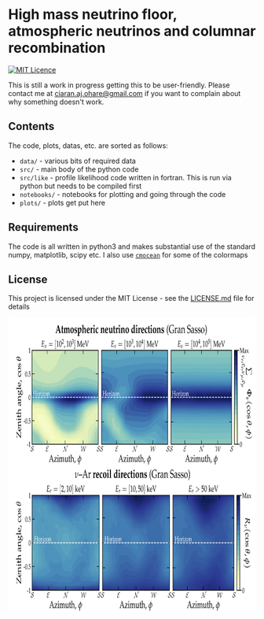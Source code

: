 # High mass neutrino floor, atmospheric neutrinos and columnar recombination

[//]:[![DOI](https://zenodo.org/badge/156694427.svg)](https://zenodo.org/badge/latestdoi/156694427)
[//]:[![arXiv](https://img.shields.io/badge/arXiv-1909.04684-B31B1B.svg)](https://arxiv.org/abs/1909.04684)
[![MIT Licence](https://badges.frapsoft.com/os/mit/mit.svg?v=103)](https://opensource.org/licenses/mit-license.php)

This is still a work in progress getting this to be user-friendly. 
Please contact me at ciaran.aj.ohare@gmail.com if you want to complain about why something doesn't work.

## Contents

The code, plots, datas, etc. are sorted as follows:

* `data/` - various bits of required data
* `src/` - main body of the python code
* `src/like` - profile likelihood code written in fortran. This is run via python but needs to be compiled first
* `notebooks/` - notebooks for plotting and going through the code
* `plots/` - plots get put here

## Requirements

The code is all written in python3 and makes substantial use of the standard numpy, matplotlib, scipy etc. I also use [`cmocean`](https://matplotlib.org/cmocean/) for some of the colormaps

## License

This project is licensed under the MIT License - see the [LICENSE.md](LICENSE.md) file for details


<img src="plots/plots_png/hig.png" width="900" height="600">
